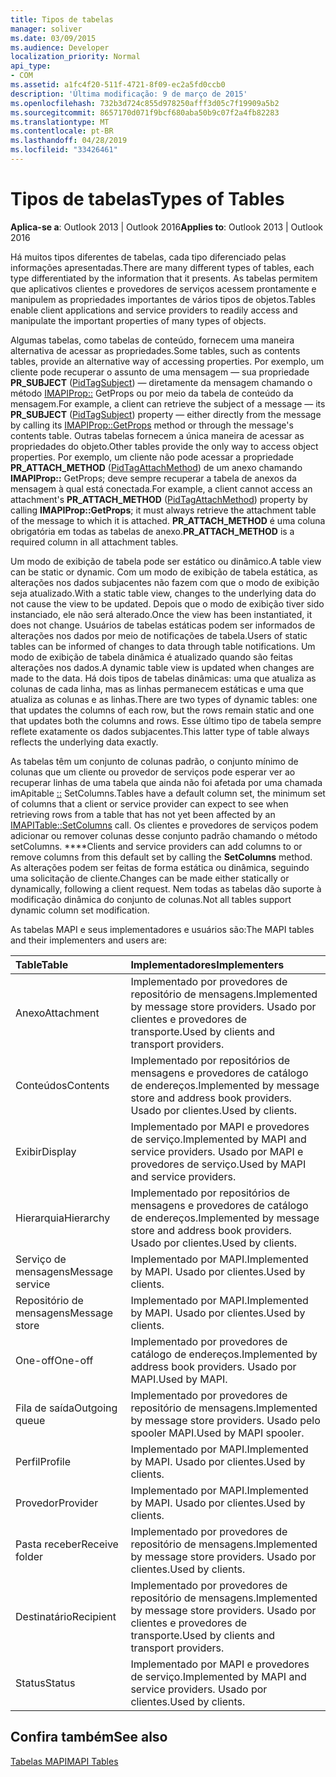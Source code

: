 ```yaml
---
title: Tipos de tabelas
manager: soliver
ms.date: 03/09/2015
ms.audience: Developer
localization_priority: Normal
api_type:
- COM
ms.assetid: a1fc4f20-511f-4721-8f09-ec2a5fd0ccb0
description: 'Última modificação: 9 de março de 2015'
ms.openlocfilehash: 732b3d724c855d978250afff3d05c7f19909a5b2
ms.sourcegitcommit: 8657170d071f9bcf680aba50b9c07f2a4fb82283
ms.translationtype: MT
ms.contentlocale: pt-BR
ms.lasthandoff: 04/28/2019
ms.locfileid: "33426461"
---
```

# <a name="types-of-tables"></a><span data-ttu-id="21145-103">Tipos de tabelas</span><span class="sxs-lookup"><span data-stu-id="21145-103">Types of Tables</span></span>

  
  
<span data-ttu-id="21145-104">**Aplica-se a**: Outlook 2013 | Outlook 2016</span><span class="sxs-lookup"><span data-stu-id="21145-104">**Applies to**: Outlook 2013 | Outlook 2016</span></span> 
  
<span data-ttu-id="21145-105">Há muitos tipos diferentes de tabelas, cada tipo diferenciado pelas informações apresentadas.</span><span class="sxs-lookup"><span data-stu-id="21145-105">There are many different types of tables, each type differentiated by the information that it presents.</span></span> <span data-ttu-id="21145-106">As tabelas permitem que aplicativos clientes e provedores de serviços acessem prontamente e manipulem as propriedades importantes de vários tipos de objetos.</span><span class="sxs-lookup"><span data-stu-id="21145-106">Tables enable client applications and service providers to readily access and manipulate the important properties of many types of objects.</span></span> 
  
<span data-ttu-id="21145-107">Algumas tabelas, como tabelas de conteúdo, fornecem uma maneira alternativa de acessar as propriedades.</span><span class="sxs-lookup"><span data-stu-id="21145-107">Some tables, such as contents tables, provide an alternative way of accessing properties.</span></span> <span data-ttu-id="21145-108">Por exemplo, um cliente pode recuperar o assunto de uma mensagem — sua propriedade **PR_SUBJECT** ([PidTagSubject](pidtagsubject-canonical-property.md)) — diretamente da mensagem chamando o método [IMAPIProp::](imapiprop-getprops.md) GetProps ou por meio da tabela de conteúdo da mensagem.</span><span class="sxs-lookup"><span data-stu-id="21145-108">For example, a client can retrieve the subject of a message — its **PR_SUBJECT** ([PidTagSubject](pidtagsubject-canonical-property.md)) property — either directly from the message by calling its [IMAPIProp::GetProps](imapiprop-getprops.md) method or through the message's contents table.</span></span> <span data-ttu-id="21145-109">Outras tabelas fornecem a única maneira de acessar as propriedades do objeto.</span><span class="sxs-lookup"><span data-stu-id="21145-109">Other tables provide the only way to access object properties.</span></span> <span data-ttu-id="21145-110">Por exemplo, um cliente não pode acessar a propriedade **PR_ATTACH_METHOD** ([PidTagAttachMethod](pidtagattachmethod-canonical-property.md)) de um anexo chamando **IMAPIProp::** GetProps; deve sempre recuperar a tabela de anexos da mensagem à qual está conectada.</span><span class="sxs-lookup"><span data-stu-id="21145-110">For example, a client cannot access an attachment's **PR_ATTACH_METHOD** ([PidTagAttachMethod](pidtagattachmethod-canonical-property.md)) property by calling **IMAPIProp::GetProps**; it must always retrieve the attachment table of the message to which it is attached.</span></span> <span data-ttu-id="21145-111">**PR_ATTACH_METHOD** é uma coluna obrigatória em todas as tabelas de anexo.</span><span class="sxs-lookup"><span data-stu-id="21145-111">**PR_ATTACH_METHOD** is a required column in all attachment tables.</span></span> 
  
<span data-ttu-id="21145-112">Um modo de exibição de tabela pode ser estático ou dinâmico.</span><span class="sxs-lookup"><span data-stu-id="21145-112">A table view can be static or dynamic.</span></span> <span data-ttu-id="21145-113">Com um modo de exibição de tabela estática, as alterações nos dados subjacentes não fazem com que o modo de exibição seja atualizado.</span><span class="sxs-lookup"><span data-stu-id="21145-113">With a static table view, changes to the underlying data do not cause the view to be updated.</span></span> <span data-ttu-id="21145-114">Depois que o modo de exibição tiver sido instanciado, ele não será alterado.</span><span class="sxs-lookup"><span data-stu-id="21145-114">Once the view has been instantiated, it does not change.</span></span> <span data-ttu-id="21145-115">Usuários de tabelas estáticas podem ser informados de alterações nos dados por meio de notificações de tabela.</span><span class="sxs-lookup"><span data-stu-id="21145-115">Users of static tables can be informed of changes to data through table notifications.</span></span> <span data-ttu-id="21145-116">Um modo de exibição de tabela dinâmica é atualizado quando são feitas alterações nos dados.</span><span class="sxs-lookup"><span data-stu-id="21145-116">A dynamic table view is updated when changes are made to the data.</span></span> <span data-ttu-id="21145-117">Há dois tipos de tabelas dinâmicas: uma que atualiza as colunas de cada linha, mas as linhas permanecem estáticas e uma que atualiza as colunas e as linhas.</span><span class="sxs-lookup"><span data-stu-id="21145-117">There are two types of dynamic tables: one that updates the columns of each row, but the rows remain static and one that updates both the columns and rows.</span></span> <span data-ttu-id="21145-118">Esse último tipo de tabela sempre reflete exatamente os dados subjacentes.</span><span class="sxs-lookup"><span data-stu-id="21145-118">This latter type of table always reflects the underlying data exactly.</span></span>
  
<span data-ttu-id="21145-119">As tabelas têm um conjunto de colunas padrão, o conjunto mínimo de colunas que um cliente ou provedor de serviços pode esperar ver ao recuperar linhas de uma tabela que ainda não foi afetada por uma chamada imApitable [::](imapitable-setcolumns.md) SetColumns.</span><span class="sxs-lookup"><span data-stu-id="21145-119">Tables have a default column set, the minimum set of columns that a client or service provider can expect to see when retrieving rows from a table that has not yet been affected by an [IMAPITable::SetColumns](imapitable-setcolumns.md) call.</span></span> <span data-ttu-id="21145-120">Os clientes e provedores de serviços podem adicionar ou remover colunas desse conjunto padrão chamando o método setColumns. \*\*\*\*</span><span class="sxs-lookup"><span data-stu-id="21145-120">Clients and service providers can add columns to or remove columns from this default set by calling the **SetColumns** method.</span></span> <span data-ttu-id="21145-121">As alterações podem ser feitas de forma estática ou dinâmica, seguindo uma solicitação de cliente.</span><span class="sxs-lookup"><span data-stu-id="21145-121">Changes can be made either statically or dynamically, following a client request.</span></span> <span data-ttu-id="21145-122">Nem todas as tabelas dão suporte à modificação dinâmica do conjunto de colunas.</span><span class="sxs-lookup"><span data-stu-id="21145-122">Not all tables support dynamic column set modification.</span></span> 
  
<span data-ttu-id="21145-123">As tabelas MAPI e seus implementadores e usuários são:</span><span class="sxs-lookup"><span data-stu-id="21145-123">The MAPI tables and their implementers and users are:</span></span>
  
|<span data-ttu-id="21145-124">**Table**</span><span class="sxs-lookup"><span data-stu-id="21145-124">**Table**</span></span>|<span data-ttu-id="21145-125">**Implementadores**</span><span class="sxs-lookup"><span data-stu-id="21145-125">**Implementers**</span></span>|
|:-----|:-----|
|<span data-ttu-id="21145-126">Anexo</span><span class="sxs-lookup"><span data-stu-id="21145-126">Attachment</span></span>  <br/> |<span data-ttu-id="21145-127">Implementado por provedores de repositório de mensagens.</span><span class="sxs-lookup"><span data-stu-id="21145-127">Implemented by message store providers.</span></span> <span data-ttu-id="21145-128">Usado por clientes e provedores de transporte.</span><span class="sxs-lookup"><span data-stu-id="21145-128">Used by clients and transport providers.</span></span>  <br/> |
|<span data-ttu-id="21145-129">Conteúdos</span><span class="sxs-lookup"><span data-stu-id="21145-129">Contents</span></span>  <br/> |<span data-ttu-id="21145-130">Implementado por repositórios de mensagens e provedores de catálogo de endereços.</span><span class="sxs-lookup"><span data-stu-id="21145-130">Implemented by message store and address book providers.</span></span> <span data-ttu-id="21145-131">Usado por clientes.</span><span class="sxs-lookup"><span data-stu-id="21145-131">Used by clients.</span></span>  <br/> |
|<span data-ttu-id="21145-132">Exibir</span><span class="sxs-lookup"><span data-stu-id="21145-132">Display</span></span>  <br/> |<span data-ttu-id="21145-133">Implementado por MAPI e provedores de serviço.</span><span class="sxs-lookup"><span data-stu-id="21145-133">Implemented by MAPI and service providers.</span></span> <span data-ttu-id="21145-134">Usado por MAPI e provedores de serviço.</span><span class="sxs-lookup"><span data-stu-id="21145-134">Used by MAPI and service providers.</span></span>  <br/> |
|<span data-ttu-id="21145-135">Hierarquia</span><span class="sxs-lookup"><span data-stu-id="21145-135">Hierarchy</span></span>  <br/> |<span data-ttu-id="21145-136">Implementado por repositórios de mensagens e provedores de catálogo de endereços.</span><span class="sxs-lookup"><span data-stu-id="21145-136">Implemented by message store and address book providers.</span></span> <span data-ttu-id="21145-137">Usado por clientes.</span><span class="sxs-lookup"><span data-stu-id="21145-137">Used by clients.</span></span>  <br/> |
|<span data-ttu-id="21145-138">Serviço de mensagens</span><span class="sxs-lookup"><span data-stu-id="21145-138">Message service</span></span>  <br/> |<span data-ttu-id="21145-139">Implementado por MAPI.</span><span class="sxs-lookup"><span data-stu-id="21145-139">Implemented by MAPI.</span></span> <span data-ttu-id="21145-140">Usado por clientes.</span><span class="sxs-lookup"><span data-stu-id="21145-140">Used by clients.</span></span>  <br/> |
|<span data-ttu-id="21145-141">Repositório de mensagens</span><span class="sxs-lookup"><span data-stu-id="21145-141">Message store</span></span>  <br/> |<span data-ttu-id="21145-142">Implementado por MAPI.</span><span class="sxs-lookup"><span data-stu-id="21145-142">Implemented by MAPI.</span></span> <span data-ttu-id="21145-143">Usado por clientes.</span><span class="sxs-lookup"><span data-stu-id="21145-143">Used by clients.</span></span>  <br/> |
|<span data-ttu-id="21145-144">One-off</span><span class="sxs-lookup"><span data-stu-id="21145-144">One-off</span></span>  <br/> |<span data-ttu-id="21145-145">Implementado por provedores de catálogo de endereços.</span><span class="sxs-lookup"><span data-stu-id="21145-145">Implemented by address book providers.</span></span> <span data-ttu-id="21145-146">Usado por MAPI.</span><span class="sxs-lookup"><span data-stu-id="21145-146">Used by MAPI.</span></span>  <br/> |
|<span data-ttu-id="21145-147">Fila de saída</span><span class="sxs-lookup"><span data-stu-id="21145-147">Outgoing queue</span></span>  <br/> |<span data-ttu-id="21145-148">Implementado por provedores de repositório de mensagens.</span><span class="sxs-lookup"><span data-stu-id="21145-148">Implemented by message store providers.</span></span> <span data-ttu-id="21145-149">Usado pelo spooler MAPI.</span><span class="sxs-lookup"><span data-stu-id="21145-149">Used by MAPI spooler.</span></span>  <br/> |
|<span data-ttu-id="21145-150">Perfil</span><span class="sxs-lookup"><span data-stu-id="21145-150">Profile</span></span>  <br/> |<span data-ttu-id="21145-151">Implementado por MAPI.</span><span class="sxs-lookup"><span data-stu-id="21145-151">Implemented by MAPI.</span></span> <span data-ttu-id="21145-152">Usado por clientes.</span><span class="sxs-lookup"><span data-stu-id="21145-152">Used by clients.</span></span>  <br/> |
|<span data-ttu-id="21145-153">Provedor</span><span class="sxs-lookup"><span data-stu-id="21145-153">Provider</span></span>  <br/> |<span data-ttu-id="21145-154">Implementado por MAPI.</span><span class="sxs-lookup"><span data-stu-id="21145-154">Implemented by MAPI.</span></span> <span data-ttu-id="21145-155">Usado por clientes.</span><span class="sxs-lookup"><span data-stu-id="21145-155">Used by clients.</span></span>  <br/> |
|<span data-ttu-id="21145-156">Pasta receber</span><span class="sxs-lookup"><span data-stu-id="21145-156">Receive folder</span></span>  <br/> |<span data-ttu-id="21145-157">Implementado por provedores de repositório de mensagens.</span><span class="sxs-lookup"><span data-stu-id="21145-157">Implemented by message store providers.</span></span> <span data-ttu-id="21145-158">Usado por clientes.</span><span class="sxs-lookup"><span data-stu-id="21145-158">Used by clients.</span></span>  <br/> |
|<span data-ttu-id="21145-159">Destinatário</span><span class="sxs-lookup"><span data-stu-id="21145-159">Recipient</span></span>  <br/> |<span data-ttu-id="21145-160">Implementado por provedores de repositório de mensagens.</span><span class="sxs-lookup"><span data-stu-id="21145-160">Implemented by message store providers.</span></span> <span data-ttu-id="21145-161">Usado por clientes e provedores de transporte.</span><span class="sxs-lookup"><span data-stu-id="21145-161">Used by clients and transport providers.</span></span>  <br/> |
|<span data-ttu-id="21145-162">Status</span><span class="sxs-lookup"><span data-stu-id="21145-162">Status</span></span>  <br/> |<span data-ttu-id="21145-163">Implementado por MAPI e provedores de serviço.</span><span class="sxs-lookup"><span data-stu-id="21145-163">Implemented by MAPI and service providers.</span></span> <span data-ttu-id="21145-164">Usado por clientes.</span><span class="sxs-lookup"><span data-stu-id="21145-164">Used by clients.</span></span>  <br/> |
   
## <a name="see-also"></a><span data-ttu-id="21145-165">Confira também</span><span class="sxs-lookup"><span data-stu-id="21145-165">See also</span></span>



[<span data-ttu-id="21145-166">Tabelas MAPI</span><span class="sxs-lookup"><span data-stu-id="21145-166">MAPI Tables</span></span>](mapi-tables.md)

